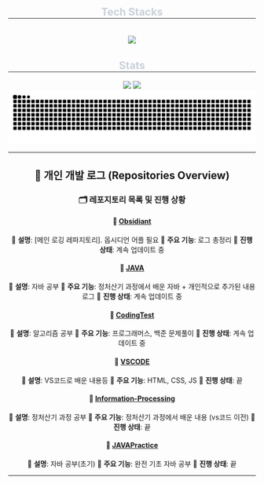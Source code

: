 <div align= "center">
    <div align= "center">
    <h2 style="border-bottom: 1px solid #21262d; color: #c9d1d9;"> Tech Stacks </h2> <br> 
    <div style="margin: 0 auto; text-align: center;" align= "center"> <img src="https://img.shields.io/badge/Java-007396?style=flat-square&logo=Java&logoColor=white">
          </div>
    </div>
    <div align= "center"> 
    <h2 style="border-bottom: 1px solid #21262d; color: #c9d1d9;"> Stats </h2> <div align= "center"> <img src="https://github-readme-stats.vercel.app/api?username=HTH-0&bg_color=180,000000,00000000&title_color=ffffff&text_color=ffffff"
         /> <img src="https://github-readme-stats.vercel.app/api/top-langs/?username=HTH-0&layout=compact&bg_color=180,000000,00000000&title_color=ffffff&text_color=ffffff"
           /> </div> 
    </div>

<img src="https://github.com/HTH-0/HTH-0/blob/output/github-contribution-grid-snake.svg"/>

---

## 📖 **개인 개발 로그 (Repositories Overview)**

### 🗂 **레포지토리 목록 및 진행 상황**

#### 📌 **[Obsidiant](https://github.com/HTH-0/Obsidian.git)**
 🔹 **설명**: [메인 로깅 레파지토리]. 옵시디언 어플 필요
 🚀 **주요 기능**: 로그 총정리
 📅 **진행 상태**: 계속 업데이트 중

#### 📂 **[JAVA](https://github.com/HTH-0/JAVA.git)**
 🔹 **설명**: 자바 공부
 🚀 **주요 기능**: 정처산기 과정에서 배운 자바 + 개인적으로 추가된 내용 로그
 📅 **진행 상태**: 계속 업데이트 중  

#### 📁 **[CodingTest](https://github.com/HTH-0/CodingTest.git)**
 🔹 **설명**: 알고리즘 공부
 🚀 **주요 기능**: 프로그래머스, 백준 문제풀이
 📅 **진행 상태**: 계속 업데이트 중  

#### 📁 **[VSCODE](https://github.com/HTH-0/VSCODE.git)**
 🔹 **설명**: VS코드로 배운 내용등
 🚀 **주요 기능**: HTML, CSS, JS
 📅 **진행 상태**: 끝
 
 #### 📁 **[Information-Processing](https://github.com/HTH-0/Information-Processing.git)**
 🔹 **설명**: 정처산기 과정 공부
 🚀 **주요 기능**: 정처산기 과정에서 배운 내용 (vs코드 이전)
 📅 **진행 상태**: 끝
 
 #### 📁 **[JAVAPractice](https://github.com/HTH-0/JAVAPractice.git)**
 🔹 **설명**: 자바 공부(초기)
 🚀 **주요 기능**: 완전 기초 자바 공부
 📅 **진행 상태**: 끝
 
---

